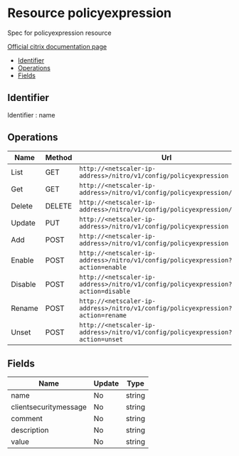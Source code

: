 # Resource policyexpression

Spec for policyexpression resource

[Official citrix documentation page](https://developer-docs.citrix.com/projects/netscaler-nitro-api/en/12.0/configuration/policy/policyexpression/policyexpression/)

- [Identifier](#identifier)
- [Operations](#operations)
- [Fields](#fields)

## Identifier

Identifier : name

## Operations

| Name | Method | Url |
|----|----|----|
| List | GET | `http://<netscaler-ip-address>/nitro/v1/config/policyexpression` |
| Get | GET | `http://<netscaler-ip-address>/nitro/v1/config/policyexpression/<name>` |
| Delete | DELETE | `http://<netscaler-ip-address>/nitro/v1/config/policyexpression/<name>` |
| Update | PUT | `http://<netscaler-ip-address>/nitro/v1/config/policyexpression` |
| Add | POST | `http://<netscaler-ip-address>/nitro/v1/config/policyexpression` |
| Enable | POST | `http://<netscaler-ip-address>/nitro/v1/config/policyexpression?action=enable` |
| Disable | POST | `http://<netscaler-ip-address>/nitro/v1/config/policyexpression?action=disable` |
| Rename | POST | `http://<netscaler-ip-address>/nitro/v1/config/policyexpression?action=rename` |
| Unset | POST | `http://<netscaler-ip-address>/nitro/v1/config/policyexpression?action=unset` |

## Fields

| Name | Update | Type |
|----|----|----|
| name | No | string |
| clientsecuritymessage | No | string |
| comment | No | string |
| description | No | string |
| value | No | string |

